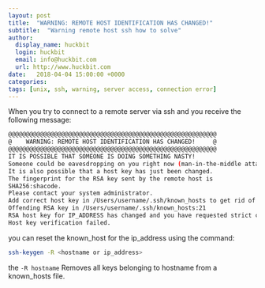 ```yaml
---
layout: post
title:  "WARNING: REMOTE HOST IDENTIFICATION HAS CHANGED!"
subtitle:  "Warning remote host ssh how to solve"
author:
  display_name: huckbit
  login: huckbit
  email: info@huckbit.com
  url: http://www.huckbit.com
date:   2018-04-04 15:00:00 +0000
categories:
tags: [unix, ssh, warning, server access, connection error]
---
```

When you try to connect to a remote server via ssh and you receive the following message:

```bash 
@@@@@@@@@@@@@@@@@@@@@@@@@@@@@@@@@@@@@@@@@@@@@@@@@@@@@@@@@@@
@    WARNING: REMOTE HOST IDENTIFICATION HAS CHANGED!     @
@@@@@@@@@@@@@@@@@@@@@@@@@@@@@@@@@@@@@@@@@@@@@@@@@@@@@@@@@@@
IT IS POSSIBLE THAT SOMEONE IS DOING SOMETHING NASTY!
Someone could be eavesdropping on you right now (man-in-the-middle attack)!
It is also possible that a host key has just been changed.
The fingerprint for the RSA key sent by the remote host is
SHA256:shacode.
Please contact your system administrator.
Add correct host key in /Users/username/.ssh/known_hosts to get rid of this message.
Offending RSA key in /Users/username/.ssh/known_hosts:21
RSA host key for IP_ADDRESS has changed and you have requested strict checking.
Host key verification failed.
```

you can reset the known_host for the ip_address using the command:

```bash
ssh-keygen -R <hostname or ip_address>
```

the `-R hostname` Removes all keys belonging to hostname from a known_hosts file.

